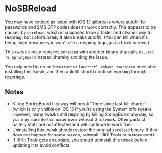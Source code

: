 # NoSBReload

You may have noticed an issue with iOS 13 jailbreaks where autofill for passwords and SMS OTP codes doesn't work correctly. This appears to be caused by `sbreload`, which is supposed to be a faster and cleaner way to respring, but unfortunately it also breaks autofill. (You can tell when it's being used because you won't see a respring logo, just a black screen.)

This tweak simply replaces `sbreload` with another binary that calls `killall -9 SpringBoard` instead, thereby avoiding the issue.

You only need to do an `ldrestart` or `launchctl reboot userspace` once after installing this tweak, and then autofill should continue working through resprings.

## Notes

* Killing SpringBoard this way will break "Time since last full charge" (which is only visible on iOS 13 if you're using the System Info tweak). However, many tweaks still respring by killing SpringBoard anyway, so you may run into that issue even without this tweak. Other parts of battery stats are not affected and will continue to work fine.
* Uninstalling this tweak should restore the original `sbreload` binary. If this does not happen for some reason, reinstall UIKit Tools or restore rootfs.
* If UIKit Tools gets an update, you should uninstall this tweak before updating it to avoid conflicts.
